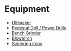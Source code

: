 Equipment
=========

-   [Ultimaker](http://wiki.farsetlabs.org.uk/Ultimaker "Ultimaker")
-   [Pedestal Drill / Power Drills](http://wiki.farsetlabs.org.uk/w/index.php?title=Pedestal_Drill_/_Power_Drills&action=edit&redlink=1 "Pedestal Drill / Power Drills (page does not exist)")
-   [Bench Grinder](http://wiki.farsetlabs.org.uk/w/index.php?title=Bench_Grinder&action=edit&redlink=1 "Bench Grinder (page does not exist)")
-   [Blowtorch](http://wiki.farsetlabs.org.uk/w/index.php?title=Blowtorch&action=edit&redlink=1 "Blowtorch (page does not exist)")
-   [Soldering Irons](http://wiki.farsetlabs.org.uk/w/index.php?title=Soldering_Irons&action=edit&redlink=1 "Soldering Irons (page does not exist)")
